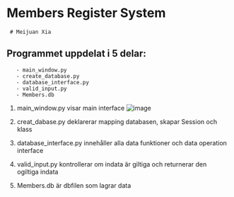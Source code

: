 # Members Register System

     # Meijuan Xia

## Programmet uppdelat i 5 delar:

       - main_window.py
       - create_database.py
       - database_interface.py
       - valid_input.py
       - Members.db

1. main_window.py visar main interface 
![image](https://user-images.githubusercontent.com/114533842/210873268-1e9aaaed-d0d0-46f1-b8cd-787ba109dc2f.png)


2. creat_dabase.py deklarerar mapping databasen, skapar Session och klass

3. database_interface.py innehåller alla data funktioner och data operation interface

4. valid_input.py  kontrollerar om indata är giltiga och returnerar den ogiltiga indata

4. Members.db är dbfilen som lagrar data
